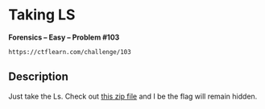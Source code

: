 # Taking LS

**Forensics – Easy – Problem #103**

`https://ctflearn.com/challenge/103`


## Description

Just take the Ls. Check out [this zip file](./extra/archive.zip) and I be the
flag will remain hidden.
